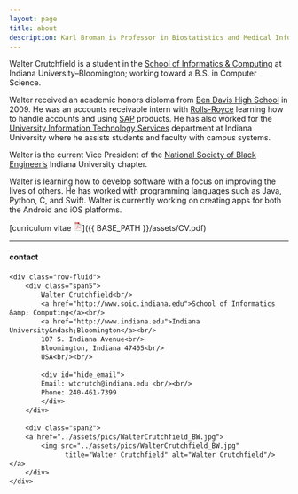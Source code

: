 ```yaml
---
layout: page
title: about
description: Karl Broman is Professor in Biostatistics and Medical Informatics at University of Wisconsin - Madison; research in statistical genetics
---
```


Walter Crutchfield is a student in the
[School of Informatics &amp; Computing](http://www.soic.indiana.edu/about/)
at Indiana University&ndash;Bloomington;
working toward a B.S. in Computer Science.

Walter received an academic honors diploma from [Ben Davis High School](http://bdhs.wayne.k12.in.us/) in 2009. He was an accounts receivable intern with [Rolls-Royce](http://www.rolls-royce.com/) learning how to handle accounts and using [SAP](http://go.sap.com/index.html) products. He has also worked for the [University Information Technology Services](https://uits.iu.edu/) department at Indiana University where he assists students and faculty with campus systems.

Walter is the current Vice President of the [National Society of Black Engineer’s](http://www.nsbe.org/home.aspx) Indiana University chapter. 

Walter is learning how to develop software with a focus on improving the lives of others. He has worked with programming languages such as Java, Python, C, and Swift. Walter is currently working on creating apps for both the Android and iOS platforms.

[curriculum vitae ![CV as pdf](icons16/pdf-icon.png)]({{ BASE_PATH }}/assets/CV.pdf)


---

<div class="container">
<h4><a name="contact"></a>contact</h4>

    <div class="row-fluid">
        <div class="span5">
            Walter Crutchfield<br/>
            <a href="http://www.soic.indiana.edu">School of Informatics &amp; Computing</a><br/>
            <a href="http://www.indiana.edu">Indiana University&ndash;Bloomington</a><br/>
            107 S. Indiana Avenue<br/>
            Bloomington, Indiana 47405<br/>
            USA<br/><br/>

            <div id="hide_email">
            Email: wtcrutch@indiana.edu <br/><br/>
            Phone: 240-461-7399
            </div>
        </div>

        <div class="span2">
        <a href="../assets/pics/WalterCrutchfield_BW.jpg">
            <img src="../assets/pics/WalterCrutchfield_BW.jpg"
                  title="Walter Crutchfield" alt="Walter Crutchfield"/></a>
        </div>
    </div>
</div>

<script>
  (function(i,s,o,g,r,a,m){i['GoogleAnalyticsObject']=r;i[r]=i[r]||function(){
  (i[r].q=i[r].q||[]).push(arguments)},i[r].l=1*new Date();a=s.createElement(o),
  m=s.getElementsByTagName(o)[0];a.async=1;a.src=g;m.parentNode.insertBefore(a,m)
  })(window,document,'script','https://www.google-analytics.com/analytics.js','ga');

  ga('create', 'UA-80205165-1', 'auto');
  ga('send', 'pageview');

</script>
